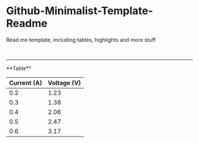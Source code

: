 # Github-Minimalist-Template-Readme
Read me template, including tables, highlights and more stuff

<br>
<hr>
</hr>
**Table**


| Current (A) | Voltage (V) |
|-------------|-------------|
| 0.2         | 1.23        |
| 0.3         | 1.38        |
| 0.4         | 2.06        |
| 0.5         | 2.47        |
| 0.6         | 3.17        |
